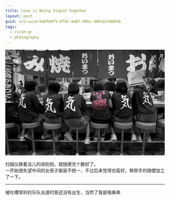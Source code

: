 ```yaml
---
title: Love is Being Stupid Together
layout: post
guid: urn:uuid:6a0f8df5-6f92-4a07-996c-4061e23d0026
tags:
  - ricoh-gr
  - photography
---
```


[![love is being stupid together](/media/files/2013/11/05/love-is-being-stupid-together.jpg)](http://500px.com/photo/51269400)

扫描仪换着法儿的闹别扭，就随便充个数好了。  
一开始很失望中间的女孩子服装不统一，不过后来觉得也蛮好。稍带手的随便加工了一下。

----

被吐槽常听的乐队出道时我还没有出生，当然了我是哦桑嘛
